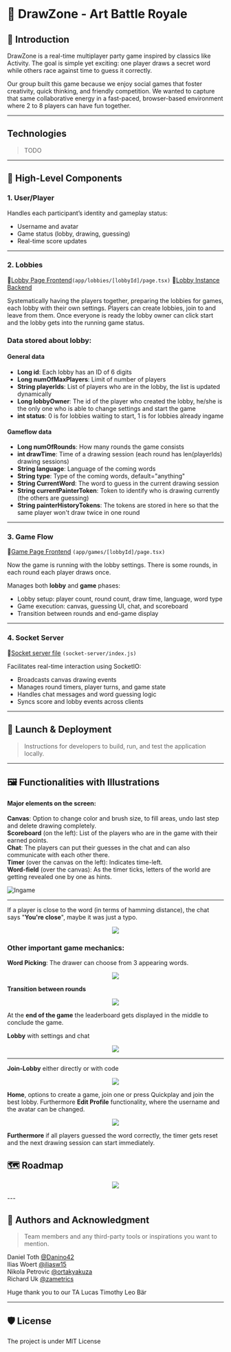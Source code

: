 # 🎨 DrawZone - Art Battle Royale

## 🧭 Introduction
DrawZone is a real-time multiplayer party game inspired by classics like Activity. The goal is simple yet exciting: one player draws a secret word while others race against time to guess it correctly.

Our group built this game because we enjoy social games that foster creativity, quick thinking, and friendly competition. We wanted to capture that same collaborative energy in a fast-paced, browser-based environment where 2 to 8 players can have fun together.

---

## Technologies
> TODO


---

## 🧩 High-Level Components

### 1. **User/Player**
Handles each participant’s identity and gameplay status:
- Username and avatar
- Game status (lobby, drawing, guessing)
- Real-time score updates

---

### 2. **Lobbies**
📁[Lobby Page Frontend](https://github.com/zametrics/sopra-fs25-group-09-client/blob/main/app/lobbies/%5BlobbyId%5D/page.tsx)`(app/lobbies/[lobbyId]/page.tsx)`
📁[Lobby Instance Backend](https://github.com/zametrics/sopra-fs25-group-09-server/blob/main/src/main/java/ch/uzh/ifi/hase/soprafs24/entity/Lobby.java)


Systematically having the players together, preparing the lobbies for games, each lobby with their own settings. Players can create lobbies, join to and leave from them. Once everyone is ready the lobby owner can click start and the lobby gets into the running game status.


### Data stored about lobby:

#### General data
- **Long id**: Each lobby has an ID of 6 digits  
- **Long numOfMaxPlayers**: Limit of number of players  
- **String playerIds**: List of players who are in the lobby, the list is updated dynamically  
- **Long lobbyOwner**: The id of the player who created the lobby, he/she is the only one who is able to change settings and start the game  
- **int status**: 0 is for lobbies waiting to start, 1 is for lobbies already ingame  

#### Gameflow data
- **Long numOfRounds**: How many rounds the game consists  
- **int drawTime**: Time of a drawing session (each round has len(playerIds) drawing sessions)  
- **String language**: Language of the coming words  
- **String type**: Type of the coming words, default="anything"  
- **String CurrentWord**: The word to guess in the current drawing session  
- **String currentPainterToken**: Token to identify who is drawing currently (the others are guessing)  
- **String painterHistoryTokens**: The tokens are stored in here so that the same player won't draw twice in one round  



---

### 3. **Game Flow**
📁[Game Page Frontend](https://github.com/zametrics/sopra-fs25-group-09-client/blob/main/app/games/%5BlobbyId%5D/page.tsx) `(app/games/[lobbyId]/page.tsx)`

Now the game is running with the lobby settings. There is some rounds, in each round each player draws once.


Manages both **lobby** and **game** phases:
- Lobby setup: player count, round count, draw time, language, word type
- Game execution: canvas, guessing UI, chat, and scoreboard
- Transition between rounds and end-game display

---

### 4. **Socket Server**
📁[Socket server file](https://github.com/zametrics/sopra-fs25-group-09-client/blob/main/socket-server/index.js) `(socket-server/index.js)`

Facilitates real-time interaction using SocketIO:
- Broadcasts canvas drawing events
- Manages round timers, player turns, and game state
- Handles chat messages and word guessing logic
- Syncs score and lobby events across clients

---

## 🚀 Launch & Deployment
> Instructions for developers to build, run, and test the application locally.


---

## 🖼️ Functionalities with Illustrations
#### Major elements on the screen:  
**Canvas**: Option to change color and brush size, to fill areas, undo last step and delete drawing completely.  
**Scoreboard** (on the left): List of the players who are in the game with their earned points.  
**Chat**: The players can put their guesses in the chat and can also communicate with each other there.  
**Timer** (over the canvas on the left): Indicates time-left.  
**Word-field** (over the canvas): As the timer ticks, letters of the world are getting revealed one by one as hints.  

![Ingame](readme_images/ingame.png)

---

If a player is close to the word (in terms of hamming distance), the chat says "**You're close**", maybe it was just a typo.  
<p align="center">
  <img src="readme_images/very_close.png" />
</p>

### Other important game mechanics:  
**Word Picking**: The drawer can choose from 3 appearing words.  
<p align="center">
  <img src="readme_images/pickword.png" />
</p>

**Transition between rounds**
<p align="center">
  <img src="readme_images/transition.png" />
</p>


At the **end of the game** the leaderboard gets displayed in the middle to conclude the game.  

**Lobby** with settings and chat
<p align="center">
  <img src="readme_images/lobby.png" />
</p>

---


**Join-Lobby** either directly or with code
<p align="center">
  <img src="readme_images/joinlobby.png" />
</p>

**Home**, options to create a game, join one or press Quickplay and join the best lobby. Furthermore **Edit Profile** functionality, where the username and the avatar can be changed.
<p align="center">
  <img src="readme_images/home.png" />
</p>

**Furthermore** if all players guessed the word correctly, the timer gets reset and the next drawing session can start immediately.  

## 🗺️ Roadmap

<p align="center">
  <img src="readme_images/roadmap.png" />
</p>
---

## 🙌 Authors and Acknowledgment
> Team members and any third-party tools or inspirations you want to mention.

Daniel Toth [@Danino42](https://github.com/Danino42)  
Ilias Woert [@iliasw15](https://github.com/iliasw15)  
Nikola Petrovic [@ortakyakuza](https://github.com/ortakyakuza)  
Richard Uk [@zametrics](https://github.com/zametrics)  

Huge thank you to our TA Lucas Timothy Leo Bär

---

## 🛡️ License
The project is under MIT License


